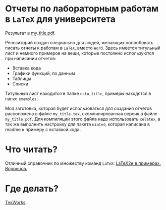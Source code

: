 # Отчеты по лабораторным работам в `LaTeX` для университета

Результат в [my_title.pdf](https://github.com/optozorax/latex_report/blob/master/my_title.pdf).

Репозиторий создан специально для людей, желающих попробовать писать отчеты к работам в `LaTeX`, вместо `Word`. Здесь имеется титульный лист и немного примеров на вещи, которые постоянно используются при написании отчетов:

* Вставка кода
* Графики функций, по данным
* Таблицы
* Списки

Титульный лист находится в папке `nstu_title`, примеры находятся в папке `examples`.

Моя заготовка, которая будет использоваться для создания отчетов расположена в файле `my_title.tex`, скомпилированная версия в файле `my_title.pdf`. Для компиляции этого файла надо использовать `xelatex`, а так же выполнить настройку для пакета `minted`, которая написана в readme к примеру с вставкой кода.

# Что читать?

Отличный справочник по множеству команд `LaTeX`: [LaTeX2e в примерах. Воронцов.](http://www.ccas.ru/voron/download/voron05latex.pdf)

# Где делать? 

[TexWorks](http://www.tug.org/texworks/).